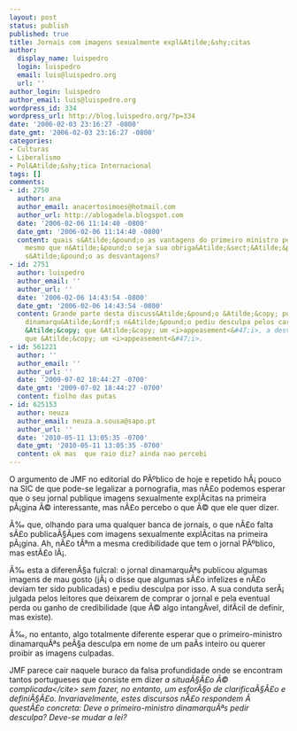 ```yaml
---
layout: post
status: publish
published: true
title: Jornais com imagens sexualmente expl&Atilde;&shy;citas
author:
  display_name: luispedro
  login: luispedro
  email: luis@luispedro.org
  url: ''
author_login: luispedro
author_email: luis@luispedro.org
wordpress_id: 334
wordpress_url: http://blog.luispedro.org/?p=334
date: '2006-02-03 23:16:27 -0800'
date_gmt: '2006-02-03 23:16:27 -0800'
categories:
- Culturas
- Liberalismo
- Pol&Atilde;&shy;tica Internacional
tags: []
comments:
- id: 2750
  author: ana
  author_email: anacertosimoes@hotmail.com
  author_url: http://ablogadela.blogspot.com
  date: '2006-02-06 11:14:40 -0800'
  date_gmt: '2006-02-06 11:14:40 -0800'
  content: quais s&Atilde;&pound;o as vantagens do primeiro ministro pedir desculpa,
    mesmo que n&Atilde;&pound;o seja sua obriga&Atilde;&sect;&Atilde;&pound;o? quais
    s&Atilde;&pound;o as desvantagens?
- id: 2751
  author: luispedro
  author_email: ''
  author_url: ''
  date: '2006-02-06 14:43:54 -0800'
  date_gmt: '2006-02-06 14:43:54 -0800'
  content: Grande parte desta discuss&Atilde;&pound;o &Atilde;&copy; porque o primeiro-ministro
    dinamarqu&Atilde;&ordf;s n&Atilde;&pound;o pediu desculpa pelos cartoons. A vantagem
    &Atilde;&copy; que &Atilde;&copy; um <i>appeasement<&#47;i>, a desvantagem &Atilde;&copy;
    que &Atilde;&copy; um <i>appeasement<&#47;i>.
- id: 561221
  author: ''
  author_email: ''
  author_url: ''
  date: '2009-07-02 18:44:27 -0700'
  date_gmt: '2009-07-02 18:44:27 -0700'
  content: fiolho das putas
- id: 625153
  author: neuza
  author_email: neuza.a.sousa@sapo.pt
  author_url: ''
  date: '2010-05-11 13:05:35 -0700'
  date_gmt: '2010-05-11 13:05:35 -0700'
  content: ok mas  que raio diz? ainda nao percebi
---
```

<p>O argumento de JMF no editorial do P&Atilde;&ordm;blico de hoje e repetido h&Atilde;&iexcl; pouco na SIC de que pode-se legalizar a pornografia, mas n&Atilde;&pound;o podemos esperar que o seu jornal publique imagens sexualmente expl&Atilde;&shy;citas na primeira p&Atilde;&iexcl;gina &Atilde;&copy; interessante, mas n&Atilde;&pound;o percebo o que &Atilde;&copy; que ele quer dizer.</p>
<p>&Atilde;&permil; que, olhando para uma qualquer banca de jornais, o que n&Atilde;&pound;o falta s&Atilde;&pound;o publica&Atilde;&sect;&Atilde;&micro;es com imagens sexualmente expl&Atilde;&shy;citas na primeira p&Atilde;&iexcl;gina. Ah, n&Atilde;&pound;o t&Atilde;&ordf;m a mesma credibilidade que tem o jornal P&Atilde;&ordm;blico, mas est&Atilde;&pound;o l&Atilde;&iexcl;.</p>
<p>&Atilde;&permil; esta a diferen&Atilde;&sect;a fulcral: o jornal dinamarqu&Atilde;&ordf;s publicou algumas imagens de mau gosto (j&Atilde;&iexcl; o disse que algumas s&Atilde;&pound;o infelizes e n&Atilde;&pound;o deviam ter sido publicadas) e pediu desculpa por isso. A sua conduta ser&Atilde;&iexcl; julgada pelos leitores que deixarem de comprar o jornal e pela eventual perda ou ganho de credibilidade (que &Atilde;&copy; algo intang&Atilde;&shy;vel, dif&Atilde;&shy;cil de definir, mas existe).</p>
<p>&Atilde;&permil;, no entanto, algo totalmente diferente esperar que o primeiro-ministro dinamarqu&Atilde;&ordf;s pe&Atilde;&sect;a desculpa em nome de um pa&Atilde;&shy;s inteiro ou querer proibir as imagens culpadas.</p>
<p>JMF parece cair naquele buraco da falsa profundidade onde se encontram tantos portugueses que consiste em dizer <cite>a situa&Atilde;&sect;&Atilde;&pound;o &Atilde;&copy; complicada<&#47;cite> sem fazer, no entanto, um esfor&Atilde;&sect;o de clarifica&Atilde;&sect;&Atilde;&pound;o e defini&Atilde;&sect;&Atilde;&pound;o. Invariavelmente, estes discursos n&Atilde;&pound;o respondem &Atilde;&nbsp; quest&Atilde;&pound;o concreta: Deve o primeiro-ministro dinamarqu&Atilde;&ordf;s pedir desculpa? Deve-se mudar a lei?</p>
